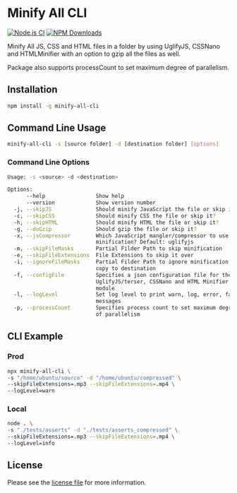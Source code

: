 # Minify All CLI

[![Node.js CI](https://github.com/jadiagaurang/minify-all-cli/actions/workflows/npm-publish.yml/badge.svg)](https://github.com/jadiagaurang/minify-all-cli/actions/workflows/npm-publish.yml)
[![NPM Downloads](https://img.shields.io/npm/dw/minify-all-cli)](https://www.npmjs.com/package/minify-all-cli)

Minify All JS, CSS and HTML files in a folder by using UglifyJS, CSSNano and HTMLMinifier with an option to gzip all the files as well.

Package also supports processCount to set maximum degree of parallelism.

## Installation

```bash
npm install -g minify-all-cli
```

## Command Line Usage

```bash
minify-all-cli -s [source folder] -d [destination folder] [options]
```

### Command Line Options

```bash
Usage: -s <source> -d <destination>

Options:
      --help                Show help                                       [boolean]
      --version             Show version number                             [boolean]
  -j, --skipJS              Should minify JavaScript the file or skip it?   [boolean]
  -c, --skipCSS             Should minify CSS the file or skip it?          [boolean]
  -h, --skipHTML            Should minify HTML the file or skip it?         [boolean]
  -g, --doGzip              Should gzip the file or skip it?                [boolean]
  -x, --jsCompressor        Which JavaScript mangler/compressor to use for
                            minification? Default: uglifyjs                 [string]
  -m, --skipFileMasks       Partial Filder Path to skip minification        [array]
  -e, --skipFileExtensions  File Extensions to skip it over                 [array]
  -i, --ignoreFileMasks     Partial Filder Path to ignore minification and
                            copy to destination                             [array]
  -f, --configFile          Specifies a json configuration file for the
                            UglifyJS/terser, CSSNano and HTML Minifier 
                            module                                          [string]
  -l, --logLevel            Set log level to print warn, log, error, fatal
                            messages                                        [string]
  -p, --processCount        Specifies process count to set maximum degree
                            of parallelism                                  [number]
```

## CLI Example

### Prod

```bash
npx minify-all-cli \
-s "/home/ubuntu/source" -d "/home/ubuntu/compressed" \
--skipFileExtensions=.mp3 --skipFileExtensions=.mp4 \
--logLevel=warn
```

### Local

```bash
node . \
-s "./tests/asserts" -d "./tests/asserts_compressed" \
--skipFileExtensions=.mp3 --skipFileExtensions=.mp4 \
--logLevel=info
```

## License

Please see the [license file](https://github.com/jadiagaurang/minify-all-cli/blob/main/LICENSE) for more information.

